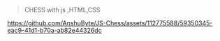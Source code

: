 >CHESS with js ,HTML,CSS
>
>

https://github.com/AnshuByte/JS-Chess/assets/112775588/59350345-eac9-41d1-b70a-ab82e44326dc

